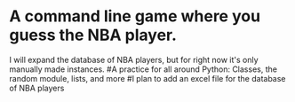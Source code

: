 # A command line game where you guess  the NBA player. 
I will expand the database of NBA players, but for right now it's only manually made instances. 
#A practice for all around Python: Classes, the random module, lists, and more
#I plan to add an excel file for the database of NBA players
